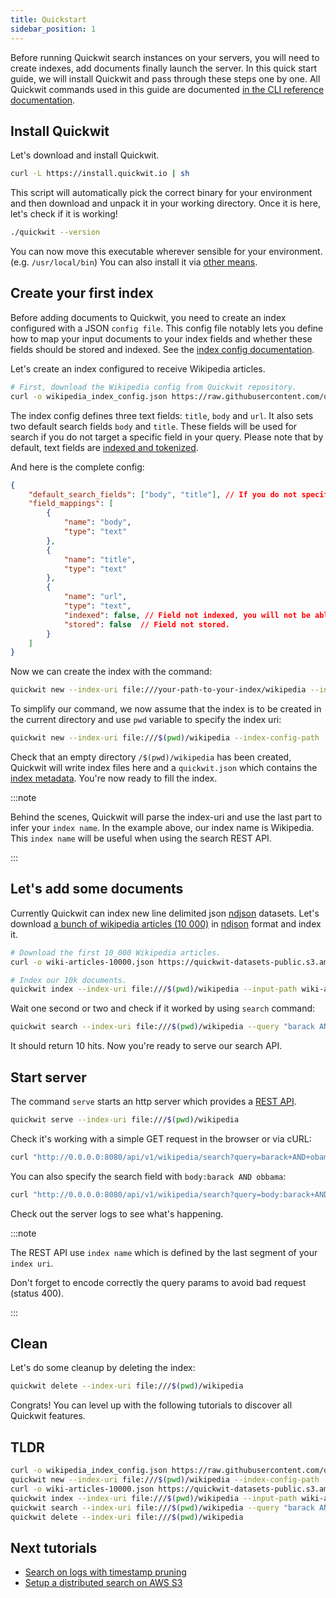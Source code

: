 ```yaml
---
title: Quickstart
sidebar_position: 1
---
```


Before running Quickwit search instances on your servers, you will need to create indexes, add documents finally launch the server. In this quick start guide, we will install Quickwit and pass through these steps one by one. All Quickwit commands used in this guide are documented [in the CLI reference documentation](../reference/cli.md).

## Install Quickwit

Let's download and install Quickwit.

```bash
curl -L https://install.quickwit.io | sh
```

This script will automatically pick the correct binary for your environment and then download and unpack it in your working directory.
Once it is here, let's check if it is working!

```bash
./quickwit --version
```

You can now move this executable wherever sensible for your environment. (e.g. `/usr/local/bin`)
You can also install it via [other means](installation.md).

## Create your first index

Before adding documents to Quickwit, you need to create an index configured with a JSON `config file`. This config file notably lets you define how to map your input documents to your index fields and whether these fields should be stored and indexed. See the [index config documentation](../reference/index-config.md).

Let's create an index configured to receive Wikipedia articles.

```bash
# First, download the Wikipedia config from Quickwit repository.
curl -o wikipedia_index_config.json https://raw.githubusercontent.com/quickwit-inc/quickwit/main/examples/index_configs/wikipedia_index_config.json
```

The index config defines three text fields: `title`, `body` and `url`. It also sets two default search fields `body` and `title`. These fields will be used for search if you do not target a specific field in your query. Please note that by default, text fields are [indexed and tokenized](../reference/index-config.md).

And here is the complete config:

```json title="wikipedia_index_config.json"
{
    "default_search_fields": ["body", "title"], // If you do not specify fields in your query, those fields will be used. 
    "field_mappings": [
        {
            "name": "body",
            "type": "text"
        },
        {
            "name": "title",
            "type": "text"
        },
        {
            "name": "url",
            "type": "text",
            "indexed": false, // Field not indexed, you will not be able to search on this field.
            "stored": false  // Field not stored. 
        }
    ]
}
```

Now we can create the index with the command:

```bash
quickwit new --index-uri file:///your-path-to-your-index/wikipedia --index-config-path ./wikipedia_index_config.json
```

To simplify our command, we now assume that the index is to be created in the current directory and use `pwd` variable to specify the index uri:

```bash
quickwit new --index-uri file:///$(pwd)/wikipedia --index-config-path ./wikipedia_index_config.json
```

Check that an empty directory `/$(pwd)/wikipedia` has been created, Quickwit will write index files here and a `quickwit.json` which contains the [index metadata](../overview/architecture.md#index-metadata).
You're now ready to fill the index.


:::note

Behind the scenes, Quickwit will parse the index-uri and use the last part to infer your `index name`. In the example above, our index name is Wikipedia. This `index name` will be useful when using the search REST API.

:::


## Let's add some documents

Currently Quickwit can index new line delimited json [ndjson](http://ndjson.org/) datasets.
Let's download [a bunch of wikipedia articles (10 000)](https://quickwit-datasets-public.s3.amazonaws.com/wiki-articles-10000.json) in [ndjson](http://ndjson.org/) format and index it.

```bash
# Download the first 10_000 Wikipedia articles.
curl -o wiki-articles-10000.json https://quickwit-datasets-public.s3.amazonaws.com/wiki-articles-10000.json

# Index our 10k documents.
quickwit index --index-uri file:///$(pwd)/wikipedia --input-path wiki-articles-10000.json
```

Wait one second or two and check if it worked by using `search` command:

```bash
quickwit search --index-uri file:///$(pwd)/wikipedia --query "barack AND obama"
```

It should return 10 hits. Now you're ready to serve our search API.


## Start server

The command `serve` starts an http server which provides a [REST API](../reference/search-api.md).

```bash
quickwit serve --index-uri file:///$(pwd)/wikipedia
```

Check it's working with a simple GET request in the browser or via cURL:
```bash
curl "http://0.0.0.0:8080/api/v1/wikipedia/search?query=barack+AND+obama"
```

You can also specify the search field with `body:barack AND obbama`:
```bash
curl "http://0.0.0.0:8080/api/v1/wikipedia/search?query=body:barack+AND+obama"
```

Check out the server logs to see what's happening.


:::note

The REST API use `index name` which is defined by the last segment of your `index uri`.

Don't forget to encode correctly the query params to avoid bad request (status 400).

:::


## Clean

Let's do some cleanup by deleting the index:

```bash
quickwit delete --index-uri file:///$(pwd)/wikipedia
```

Congrats! You can level up with the following tutorials to discover all Quickwit features.


## TLDR

```bash
curl -o wikipedia_index_config.json https://raw.githubusercontent.com/quickwit-inc/quickwit/main/examples/index_configs/wikipedia_index_config.json
quickwit new --index-uri file:///$(pwd)/wikipedia --index-config-path ./wikipedia_index_config.json
curl -o wiki-articles-10000.json https://quickwit-datasets-public.s3.amazonaws.com/wiki-articles-10000.json
quickwit index --index-uri file:///$(pwd)/wikipedia --input-path wiki-articles-10000.json
quickwit search --index-uri file:///$(pwd)/wikipedia --query "barack AND obama"
quickwit delete --index-uri file:///$(pwd)/wikipedia
```


## Next tutorials

- [Search on logs with timestamp pruning](../tutorials/tutorial-hdfs-logs.md)
- [Setup a distributed search on AWS S3](../tutorials/tutorial-hdfs-logs-distributed-search-aws-s3.md)


